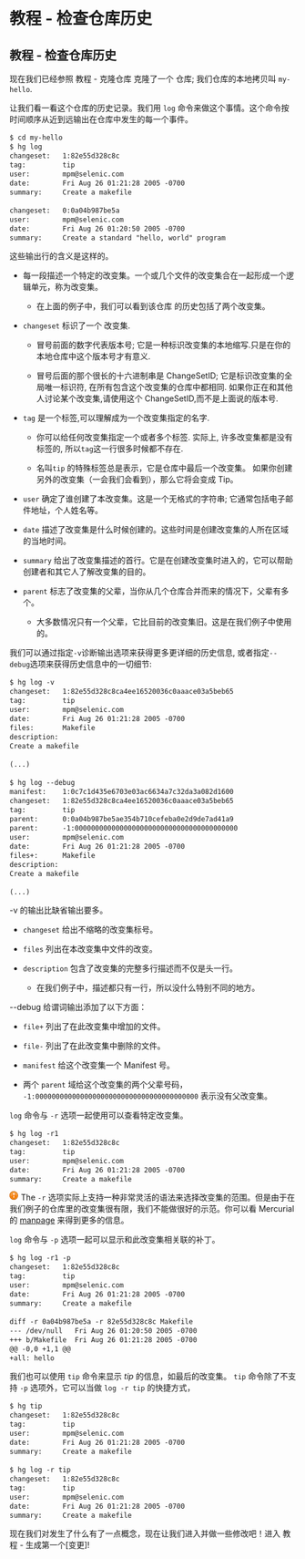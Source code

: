 # 教程 - 检查仓库历史

## 教程 - 检查仓库历史

现在我们已经参照 教程 - 克隆仓库 克隆了一个 仓库; 我们仓库的本地拷贝叫 `my-hello`.

让我们看一看这个仓库的历史记录。我们用 `log` 命令来做这个事情。这个命令按时间顺序从近到远输出在仓库中发生的每一个事件。

```
$ cd my-hello
$ hg log
changeset:   1:82e55d328c8c
tag:         tip
user:        mpm@selenic.com
date:        Fri Aug 26 01:21:28 2005 -0700
summary:     Create a makefile

changeset:   0:0a04b987be5a
user:        mpm@selenic.com
date:        Fri Aug 26 01:20:50 2005 -0700
summary:     Create a standard "hello, world" program 
```

这些输出行的含义是这样的。

*   每一段描述一个特定的改变集。一个或几个文件的改变集合在一起形成一个逻辑单元，称为改变集。

    *   在上面的例子中，我们可以看到该仓库 的历史包括了两个改变集。
*   `changeset` 标识了一个 改变集.

    *   冒号前面的数字代表版本号; 它是一种标识改变集的本地缩写.只是在你的本地仓库中这个版本号才有意义.

    *   冒号后面的那个很长的十六进制串是 ChangeSetID; 它是标识改变集的全局唯一标识符, 在所有包含这个改变集的仓库中都相同. 如果你正在和其他人讨论某个改变集,请使用这个 ChangeSetID,而不是上面说的版本号.

*   `tag` 是一个标签,可以理解成为一个改变集指定的名字.

    *   你可以给任何改变集指定一个或者多个标签. 实际上, 许多改变集都是没有标签的, 所以`tag`这一行很多时候都不存在.

    *   名叫`tip` 的特殊标签总是表示，它是仓库中最后一个改变集。 如果你创建另外的改变集（一会我们会看到），那么它将会变成 Tip。

*   `user` 确定了谁创建了本改变集。这是一个无格式的字符串; 它通常包括电子邮件地址，个人姓名等。

*   `date` 描述了改变集是什么时候创建的。这些时间是创建改变集的人所在区域的当地时间。

*   `summary` 给出了改变集描述的首行。它是在创建改变集时进入的，它可以帮助创建者和其它人了解改变集的目的。

*   `parent` 标志了改变集的父辈，当你从几个仓库合并而来的情况下，父辈有多个。

    *   大多数情况只有一个父辈，它比目前的改变集旧。这是在我们例子中使用的。

我们可以通过指定`-v`诊断输出选项来获得更多更详细的历史信息, 或者指定`--debug`选项来获得历史信息中的一切细节:

```
$ hg log -v
changeset:   1:82e55d328c8ca4ee16520036c0aaace03a5beb65
tag:         tip
user:        mpm@selenic.com
date:        Fri Aug 26 01:21:28 2005 -0700
files:       Makefile
description:
Create a makefile

(...)

$ hg log --debug
manifest:    1:0c7c1d435e6703e03ac6634a7c32da3a082d1600
changeset:   1:82e55d328c8ca4ee16520036c0aaace03a5beb65
tag:         tip
parent:      0:0a04b987be5ae354b710cefeba0e2d9de7ad41a9
parent:      -1:0000000000000000000000000000000000000000
user:        mpm@selenic.com
date:        Fri Aug 26 01:21:28 2005 -0700
files+:      Makefile
description:
Create a makefile

(...) 
```

-v 的输出比缺省输出要多。

*   `changeset` 给出不缩略的改变集标号。

*   `files` 列出在本改变集中文件的改变。

*   `description` 包含了改变集的完整多行描述而不仅是头一行。

    *   在我们例子中，描述都只有一行，所以没什么特别不同的地方。

--debug 给谓词输出添加了以下方面：

*   `file+` 列出了在此改变集中增加的文件。

*   `file-` 列出了在此改变集中删除的文件。

*   `manifest` 给这个改变集一个 Manifest 号。

*   两个 `parent` 域给这个改变集的两个父辈号码， `-1:0000000000000000000000000000000000000000` 表示没有父改变集。

`log` 命令与 `-r` 选项一起使用可以查看特定改变集。

```
$ hg log -r1
changeset:   1:82e55d328c8c
tag:         tip
user:        mpm@selenic.com
date:        Fri Aug 26 01:21:28 2005 -0700
summary:     Create a makefile 
```

![<!>](img/attention.png "<!>") The `-r` 选项实际上支持一种非常灵活的语法来选择改变集的范围。但是由于在我们例子的仓库里的改变集很有限，我们不能做很好的示范。你可以看 Mercurial 的 [manpage](http://www.selenic.com/mercurial/hg.1.html) 来得到更多的信息。

`log` 命令与 `-p` 选项一起可以显示和此改变集相关联的补丁。

```
$ hg log -r1 -p
changeset:   1:82e55d328c8c
tag:         tip
user:        mpm@selenic.com
date:        Fri Aug 26 01:21:28 2005 -0700
summary:     Create a makefile

diff -r 0a04b987be5a -r 82e55d328c8c Makefile
--- /dev/null   Fri Aug 26 01:20:50 2005 -0700
+++ b/Makefile  Fri Aug 26 01:21:28 2005 -0700
@@ -0,0 +1,1 @@
+all: hello 
```

我们也可以使用 `tip` 命令来显示 *tip* 的信息，如最后的改变集。 `tip` 命令除了不支持 `-p` 选项外，它可以当做 `log -r tip` 的快捷方式，

```
$ hg tip
changeset:   1:82e55d328c8c
tag:         tip
user:        mpm@selenic.com
date:        Fri Aug 26 01:21:28 2005 -0700
summary:     Create a makefile

$ hg log -r tip
changeset:   1:82e55d328c8c
tag:         tip
user:        mpm@selenic.com
date:        Fri Aug 26 01:21:28 2005 -0700
summary:     Create a makefile 
```

现在我们对发生了什么有了一点概念，现在让我们进入并做一些修改吧！进入 教程 - 生成第一个[变更]!